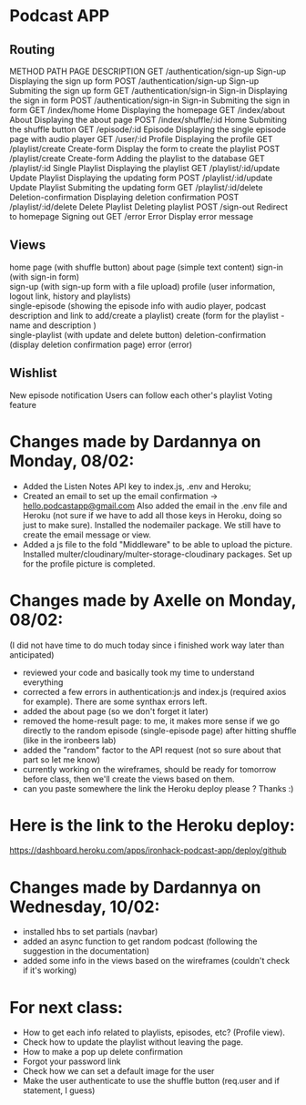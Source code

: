 # Podcast APP

## Routing

METHOD PATH PAGE DESCRIPTION
GET /authentication/sign-up Sign-up Displaying the sign up form
POST /authentication/sign-up Sign-up Submiting the sign up form
GET /authentication/sign-in Sign-in Displaying the sign in form
POST /authentication/sign-in Sign-in Submiting the sign in form
GET /index/home Home Displaying the homepage
GET /index/about About Displaying the about page
POST /index/shuffle/:id Home Submiting the shuffle button
GET /episode/:id Episode Displaying the single episode page with audio player
GET /user/:id Profile Displaying the profile
GET /playlist/create Create-form Display the form to create the playlist
POST /playlist/create Create-form Adding the playlist to the database
GET /playlist/:id Single Playlist Displaying the playlist
GET /playlist/:id/update Update Playlist Displaying the updating form
POST /playlist/:id/update Update Playlist Submiting the updating form
GET /playlist/:id/delete Deletion-confirmation Displaying deletion confirmation
POST /playlist/:id/delete Delete Playlist Deleting playlist
POST /sign-out Redirect to homepage Signing out
GET /error Error Display error message

## Views

home page (with shuffle button)
about page (simple text content)
sign-in (with sign-in form)  
sign-up (with sign-up form with a file upload)
profile (user information, logout link, history and playlists)  
single-episode (showing the episode info with audio player, podcast description and link to add/create a playlist)
create (form for the playlist - name and description )  
single-playlist (with update and delete button)
deletion-confirmation (display deletion confirmation page)
error (error)

## Wishlist

New episode notification
Users can follow each other's playlist
Voting feature

# Changes made by Dardannya on Monday, 08/02:

- Added the Listen Notes API key to index.js, .env and Heroku;
- Created an email to set up the email confirmation -> hello.podcastapp@gmail.com
  Also added the email in the .env file and Heroku (not sure if we have to add all those keys in Heroku, doing so just to make sure). Installed the nodemailer package. We still have to create the email message or view.
- Added a js file to the fold "Middleware" to be able to upload the picture. Installed multer/cloudinary/multer-storage-cloudinary packages. Set up for the profile picture is completed.

# Changes made by Axelle on Monday, 08/02:

(I did not have time to do much today since i finished work way later than anticipated)

- reviewed your code and basically took my time to understand everything
- corrected a few errors in authentication:js and index.js (required axios for example). There are some synthax errors left.
- added the about page (so we don't forget it later)
- removed the home-result page: to me, it makes more sense if we go directly to the random episode (single-episode page) after hitting shuffle (like in the ironbeers lab)
- added the "random" factor to the API request (not so sure about that part so let me know)
- currently working on the wireframes, should be ready for tomorrow before class, then we'll create the views based on them.
- can you paste somewhere the link the Heroku deploy please ? Thanks :)

# Here is the link to the Heroku deploy:

https://dashboard.heroku.com/apps/ironhack-podcast-app/deploy/github

# Changes made by Dardannya on Wednesday, 10/02:

- installed hbs to set partials (navbar)
- added an async function to get random podcast (following the suggestion in the documentation)
- added some info in the views based on the wireframes (couldn't check if it's working)

# For next class:

- How to get each info related to playlists, episodes, etc? (Profile view).
- Check how to update the playlist without leaving the page.
- How to make a pop up delete confirmation
- Forgot your password link
- Check how we can set a default image for the user
- Make the user authenticate to use the shuffle button (req.user and if statement, I guess)